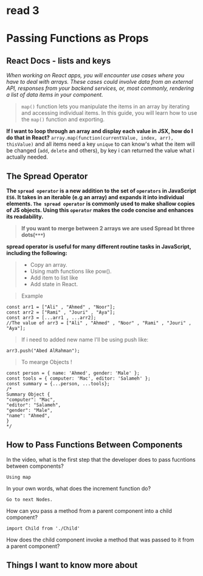 # read 3
# Passing Functions as Props

## React Docs - lists and keys

*When working on React apps, you will encounter use cases where you have to deal with arrays. These cases could involve data from an external API, responses from your backend services, or, most commonly, rendering a list of data items in your component.*

>`map()` function lets you manipulate the items in an array by iterating and accessing individual items. In this guide, you will learn how to use the `map()` function and exporting. 

**If I want to loop through an array and display each value in JSX, how do I do that in React?** 
`array.map(function(currentValue, index, arr), thisValue)` and all items need a key `unique` to can know's what the item will be changed (`add`, `delete` and others), by key i can returned the value what i actually needed.

## The Spread Operator

**The `spread operator` is a new addition to the set of `operators` in JavaScript `ES6`. It takes in an iterable (e.g an array) and expands it into individual elements. `The spread operator` is commonly used to make shallow copies of JS objects. Using this `operator` makes the code concise and enhances its readability.**

>**If you want to merge between 2 arrays we are used Spread bt three dots(`***`)**

**spread operator is useful for many different routine tasks in JavaScript, including the following:**
>* Copy an array.
>* Using math functions like pow().
>* Add item to list like
>* Add state in React.

>Example

    const arr1 = ["Ali" , "Ahmed" , "Noor"];
    const arr2 = ["Rami" , "Jouri" , "Aya"];
    const arr3 = [...arr1 , ...arr2];
    //The value of arr3 = ["Ali" , "Ahmed" , "Noor" , "Rami" , "Jouri" , "Aya"];


>If i need to added new name I'll be using push like:
    
    arr3.push("Abed AlRahman");

>To mearge Objects !

    const person = { name: 'Ahmed', gender: 'Male' };
    const tools = { computer: 'Mac', editor: 'Salameh' };
    const summary = {...person, ...tools};
    /*
    Summary Object {
    "computer": "Mac",
    "editor": "Salameh",
    "gender": "Male",
    "name": "Ahmed",
    }
    */

## How to Pass Functions Between Components

In the video, what is the first step that the developer does to pass fucntions between components?

`Using map`

In your own words, what does the increment function do?

`Go to next Nodes.`

How can you pass a method from a parent component into a child component?

`import Child from './Child'`

How does the child component invoke a method that was passed to it from a parent component?



## Things I want to know more about


